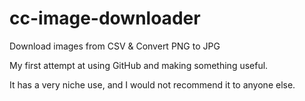 # cc-image-downloader
Download images from CSV &amp; Convert PNG to JPG

My first attempt at using GitHub and making something useful. 

It has a very niche use, and I would not recommend it to anyone else. 
